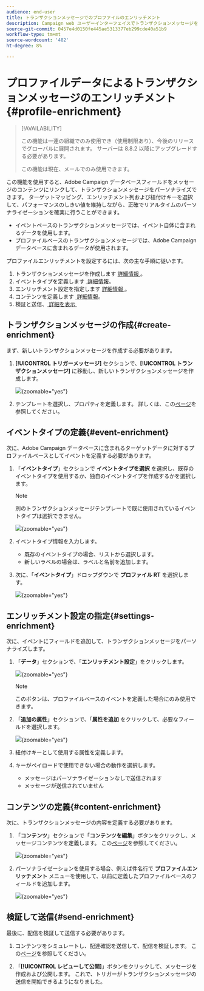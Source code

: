 ```yaml
---
audience: end-user
title: トランザクションメッセージでのプロファイルのエンリッチメント
description: Campaign web ユーザーインターフェイスでトランザクションメッセージを作成する方法について説明します。
source-git-commit: 0457e4d0150fe445ae5313377eb299cde40a51b9
workflow-type: tm+mt
source-wordcount: '482'
ht-degree: 8%

---
```



# プロファイルデータによるトランザクションメッセージのエンリッチメント{#profile-enrichment}

>[!AVAILABILITY]
>
>この機能は一連の組織でのみ使用でき（使用制限あり）、今後のリリースでグローバルに展開されます。 サーバーは 8.8.2 以降にアップグレードする必要があります。
>
>この機能は現在、メールでのみ使用できます。

この機能を使用すると、Adobe Campaign データベースフィールドをメッセージのコンテンツにリンクして、トランザクションメッセージをパーソナライズできます。 ターゲットマッピング、エンリッチメント列および紐付けキーを選択して、パフォーマンスのしきい値を維持しながら、正確でリアルタイムのパーソナライゼーションを確実に行うことができます。

* イベントベースのトランザクションメッセージでは、イベント自体に含まれるデータを使用します。
* プロファイルベースのトランザクションメッセージでは、Adobe Campaign データベースに含まれるデータが使用されます。

プロファイルエンリッチメントを設定するには、次の主な手順に従います。

1. トランザクションメッセージを作成します [&#x200B; 詳細情報 &#x200B;](#create-enrichment)。
1. イベントタイプを定義します [&#x200B; 詳細情報 &#x200B;](#event-enrichment)。
1. エンリッチメント設定を指定します [&#x200B; 詳細情報 &#x200B;](#settings-enrichment)。
1. コンテンツを定義します [&#x200B; 詳細情報 &#x200B;](#content-enrichment)。
1. 検証と送信、[&#x200B; 詳細を表示 &#x200B;](#send-enrichment)

## トランザクションメッセージの作成{#create-enrichment}

まず、新しいトランザクションメッセージを作成する必要があります。

1. **[!UICONTROL トリガーメッセージ]** セクションで、**[!UICONTROL トランザクションメッセージ]** に移動し、新しいトランザクションメッセージを作成します。

   ![](assets/transactional-browse.png){zoomable="yes"}

1. テンプレートを選択し、プロパティを定義します。 詳しくは、この[ページ](create-transactional.md#transactional-message)を参照してください。

## イベントタイプの定義{#event-enrichment}

次に、Adobe Campaign データベースに含まれるターゲットデータに対するプロファイルベースとしてイベントを定義する必要があります。

1. 「**イベントタイプ**」セクションで **イベントタイプを選択** を選択し、既存のイベントタイプを使用するか、独自のイベントタイプを作成するかを選択します。

   >[!NOTE]
   >
   >別のトランザクションメッセージテンプレートで既に使用されているイベントタイプは選択できません。

   ![](assets/profile-enrich.png){zoomable="yes"}

1. イベントタイプ情報を入力します。

   * 既存のイベントタイプの場合、リストから選択します。
   * 新しいラベルの場合は、ラベルと名前を追加します。

1. 次に、「**イベントタイプ**」ドロップダウンで **プロファイル RT** を選択します。

   ![](assets/profile-enrich1.png){zoomable="yes"}

## エンリッチメント設定の指定{#settings-enrichment}

次に、イベントにフィールドを追加して、トランザクションメッセージをパーソナライズします。

1. 「**データ**」セクションで、「**エンリッチメント設定**」をクリックします。

   ![](assets/profile-enrich2.png){zoomable="yes"}

   >[!NOTE]
   >
   >このボタンは、プロファイルベースのイベントを定義した場合にのみ使用できます。

1. 「**追加の属性**」セクションで、「**属性を追加** をクリックして、必要なフィールドを選択します。

   ![](assets/profile-enrich3.png){zoomable="yes"}

1. 紐付けキーとして使用する属性を定義します。

1. キーがペイロードで使用できない場合の動作を選択します。

   * メッセージはパーソナライゼーションなしで送信されます
   * メッセージが送信されていません

## コンテンツの定義{#content-enrichment}

次に、トランザクションメッセージの内容を定義する必要があります。

1. 「**コンテンツ**」セクションで「**コンテンツを編集**」ボタンをクリックし、メッセージコンテンツを定義します。 この[ページ](create-transactional.md#transactional-content)を参照してください。

   ![](assets/template-content.png){zoomable="yes"}

1. パーソナライゼーションを使用する場合、例えば件名行で **プロファイルエンリッチメント** メニューを使用して、以前に定義したプロファイルベースのフィールドを追加します。

   ![](assets/profile-enrich4.png){zoomable="yes"}


## 検証して送信{#send-enrichment}

最後に、配信を検証して送信する必要があります。

1. コンテンツをシミュレートし、配達確認を送信して、配信を検証します。 この[ページ](validate-transactional.md)を参照してください。

1. 「**[!UICONTROL レビューして公開]**」ボタンをクリックして、メッセージを作成および公開します。 これで、トリガーがトランザクションメッセージの送信を開始できるようになりました。


<!--
When creating the event configuration, select the Profile event targeting dimension (see Creating an event).

Add fields to the event, in order to be able to personalize the transactional message (see Defining the event attributes). You must add at least one field to create an enrichment. You do not need to create other fields such as First name and Last name as you will be able to use personalization fields from the Adobe Campaign database.

Create an enrichment in order to link the event to the Profile resource (see Enriching the event) and select this enrichment as the Targeting enrichment.


IMPORTANT
This step is mandatory for profile-based events.
Preview and publish the event (see Previewing and publishing the event).

When previewing the event, the REST API does not contain an attribute specifying the email address, mobile phone, or push notification specific attributes, as it will be retrieved from the Profile resource.

Once the event has been published, a transactional message linked to the new event is automatically created. In order for the event to trigger sending a transactional message, you must modify and publish the message that was just created…

Integrate the event into your website (see Integrate the event triggering).
-->

